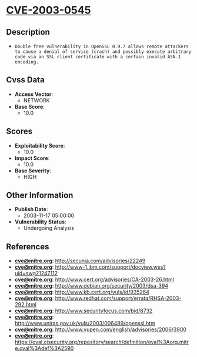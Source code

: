 
# [CVE-2003-0545](http://secunia.com/advisories/22249)

## Description

- `Double free vulnerability in OpenSSL 0.9.7 allows remote attackers to cause a denial of service (crash) and possibly execute arbitrary code via an SSL client certificate with a certain invalid ASN.1 encoding.`

## Cvss Data

- **Access Vector**:
  - NETWORK
- **Base Score**:
  - 10.0

## Scores

- **Exploitability Score**:
  - 10.0
- **Impact Score**:
  - 10.0
- **Base Severity**:
  - HIGH

## Other Information

- **Publish Date**:
  - 2003-11-17 05:00:00
- **Vulnerability Status**:
  - Undergoing Analysis

## References

- **cve@mitre.org**: http://secunia.com/advisories/22249
- **cve@mitre.org**: http://www-1.ibm.com/support/docview.wss?uid=swg21247112
- **cve@mitre.org**: http://www.cert.org/advisories/CA-2003-26.html
- **cve@mitre.org**: http://www.debian.org/security/2003/dsa-394
- **cve@mitre.org**: http://www.kb.cert.org/vuls/id/935264
- **cve@mitre.org**: http://www.redhat.com/support/errata/RHSA-2003-292.html
- **cve@mitre.org**: http://www.securityfocus.com/bid/8732
- **cve@mitre.org**: http://www.uniras.gov.uk/vuls/2003/006489/openssl.htm
- **cve@mitre.org**: http://www.vupen.com/english/advisories/2006/3900
- **cve@mitre.org**: https://oval.cisecurity.org/repository/search/definition/oval%3Aorg.mitre.oval%3Adef%3A2590
